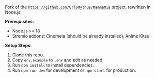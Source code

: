 Fork of the [`https://github.com/UrloMythus/MammaMia`](https://github.com/UrloMythus/MammaMia) project, rewritten in Node.js.

**Prerequisites:**
- Node.js >= 18
- Stremio addons: Cinemeta (should be already installed), Anime Kitsu

**Setup Steps:**
1. Clone this repo.
2. Copy `env.example` to `.env` and edit as needed.
3. Run `npm install` to install dependencies.
4. Run `npm run dev` for development or `npm start` for production.